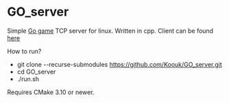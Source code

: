 # GO_server

Simple [Go game](https://en.wikipedia.org/wiki/Go_(game)) TCP server for linux. Written in cpp. Client can be found [here](https://github.com/Koouk/GO_client)


How to run?

- git clone --recurse-submodules  https://github.com/Koouk/GO_server.git
- cd GO_server
- ./run.sh

Requires CMake 3.10 or newer.
